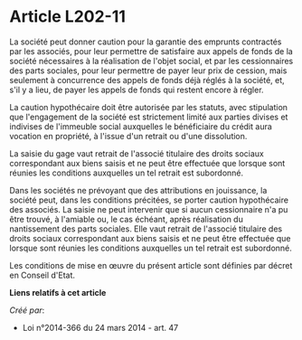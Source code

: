 # Article L202-11

La société peut donner caution pour la garantie des emprunts contractés par les associés, pour leur permettre de satisfaire
aux appels de fonds de la société nécessaires à la réalisation de l'objet social, et par les cessionnaires des parts
sociales, pour leur permettre de payer leur prix de cession, mais seulement à concurrence des appels de fonds déjà réglés à
la société, et, s'il y a lieu, de payer les appels de fonds qui restent encore à régler.

La caution hypothécaire doit être autorisée par les statuts, avec stipulation que l'engagement de la société est strictement
limité aux parties divises et indivises de l'immeuble social auxquelles le bénéficiaire du crédit aura vocation en propriété,
à l'issue d'un retrait ou d'une dissolution.

La saisie du gage vaut retrait de l'associé titulaire des droits sociaux correspondant aux biens saisis et ne peut être
effectuée que lorsque sont réunies les conditions auxquelles un tel retrait est subordonné.

Dans les sociétés ne prévoyant que des attributions en jouissance, la société peut, dans les conditions précitées, se porter
caution hypothécaire des associés. La saisie ne peut intervenir que si aucun cessionnaire n'a pu être trouvé, à l'amiable ou,
le cas échéant, après réalisation du nantissement des parts sociales. Elle vaut retrait de l'associé titulaire des droits
sociaux correspondant aux biens saisis et ne peut être effectuée que lorsque sont réunies les conditions auxquelles un tel
retrait est subordonné.

Les conditions de mise en œuvre du présent article sont définies par décret en Conseil d'Etat.

**Liens relatifs à cet article**

_Créé par_:

  - Loi n°2014-366 du 24 mars 2014 - art. 47
